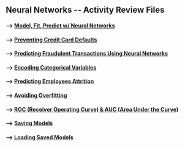 ## Neural Networks -- Activity Review Files 

#### --> [Model, Fit, Predict w/ Neural Networks](https://github.com/Mun-Min/ASU_2022_Bootcamp/blob/master/Activity_Files/13-Neural-Networks/1/Activities/03-Ins_Fit_Predict/Solved/Fit_Predict_Network.ipynb)

#### --> [Preventing Credit Card Defaults](https://github.com/Mun-Min/ASU_2022_Bootcamp/blob/master/Activity_Files/13-Neural-Networks/1/Activities/03-Ins_Fit_Predict/Solved/Fit_Predict_Network.ipynb)

#### --> [Predicting Fraudulent Transactions Using Neural Networks](https://github.com/Mun-Min/ASU_2022_Bootcamp/blob/master/Activity_Files/13-Neural-Networks/2/Activities/02-Stu_Fraudulent_Transactions/Solved/fraudulent_transactions.ipynb)

#### --> [Encoding Categorical Variables](https://github.com/Mun-Min/ASU_2022_Bootcamp/blob/master/Activity_Files/13-Neural-Networks/2/Activities/04-Ins_Encoding_Categoricals/Solved/one_hot_encoder.ipynb)

#### --> [Predicting Employees Attrition](https://github.com/Mun-Min/ASU_2022_Bootcamp/blob/master/Activity_Files/13-Neural-Networks/2/Activities/05-Stu_Predicting_Turnover/Solved/predicting_employee_attrition.ipynb)

#### --> [Avoiding Overfitting](https://github.com/Mun-Min/ASU_2022_Bootcamp/blob/master/Activity_Files/13-Neural-Networks/3/Activities/02-Stu_Overfitting/Solved/claims_overfitting.ipynb)

#### --> [ROC (Receiver Operating Curve) & AUC (Area Under the Curve)](https://github.com/Mun-Min/ASU_2022_Bootcamp/blob/master/Activity_Files/13-Neural-Networks/3/Activities/03-Evr_ROC_AUC/Solved/roc_auc_fraud.ipynb)

#### --> [Saving Models](https://github.com/Mun-Min/ASU_2022_Bootcamp/blob/master/Activity_Files/13-Neural-Networks/3/Activities/05-Stu_After_Training/Solved/after_training.ipynb)

#### --> [Loading Saved Models](https://github.com/Mun-Min/ASU_2022_Bootcamp/blob/master/Activity_Files/13-Neural-Networks/3/Activities/07-Stu_Transfer_Learning/Solved/model_homes.ipynb)